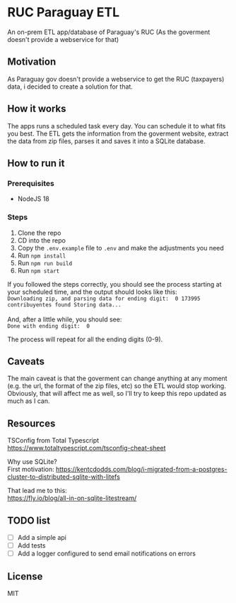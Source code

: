 # RUC Paraguay ETL
An on-prem ETL app/database of Paraguay's RUC (As the goverment doesn't provide a webservice for that)
## Motivation
As Paraguay gov doesn't provide a webservice to get the RUC (taxpayers) data, i decided to create a solution for that.
## How it works
The apps runs a scheduled task every day. You can schedule it to what fits you best.
The ETL gets the information from the goverment website, extract the data from zip files, parses it and saves it into a SQLite database.

## How to run it
### Prerequisites
- NodeJS 18

### Steps
1. Clone the repo
2. CD into the repo
3. Copy the `.env.example` file to `.env` and make the adjustments you need
4. Run `npm install`
5. Run `npm run build`
6. Run `npm start`

If you followed the steps correctly, you should see the process starting at your scheduled time, and the output should looks like this:
<br>
`Downloading zip, and parsing data for ending digit:  0
173995 contribuyentes found
Storing data...`<br><br>
And, after a little while, you should see:<br>
`Done with ending digit:  0`

The process will repeat for all the ending digits (0-9).

## Caveats
The main caveat is that the goverment can change anything at any moment (e.g. the url, the format of the zip files, etc) so the ETL would stop working. Obviously, that will affect me as well, so I'll try to keep this repo updated as much as I can.

## Resources
TSConfig from Total Typescript<br>
https://www.totaltypescript.com/tsconfig-cheat-sheet

Why use SQLite?<br>
First motivation:
https://kentcdodds.com/blog/i-migrated-from-a-postgres-cluster-to-distributed-sqlite-with-litefs

That lead me to this:<br>
https://fly.io/blog/all-in-on-sqlite-litestream/

## TODO list
- [ ] Add a simple api
- [ ] Add tests
- [ ] Add a logger configured to send email notifications on errors

## License
MIT

